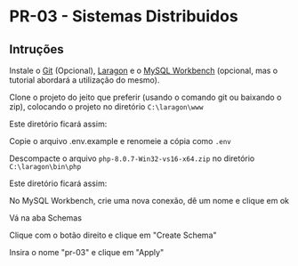 # PR-03 - Sistemas Distribuidos

## Intruções

Instale o [Git](https://git-scm.com/download/win) (Opcional), [Laragon](https://github.com/leokhoa/laragon/releases/download/5.0.0/laragon-wamp.exe) e o [MySQL Workbench](https://dev.mysql.com/get/Downloads/MySQLGUITools/mysql-workbench-community-8.0.25-winx64.msi) (opcional, mas o tutorial abordará a utilização do mesmo).

Clone o projeto do jeito que preferir (usando o comando git ou baixando o zip), colocando o projeto no diretório `C:\laragon\www`
 
Este diretório ficará assim:


Copie o arquivo .env.example e renomeie a cópia como `.env`

Descompacte o arquivo `php-8.0.7-Win32-vs16-x64.zip` no diretório `C:\laragon\bin\php`

Este diretório ficará assim:

No MySQL Workbench, crie uma nova conexão, dê um nome e clique em ok


Vá na aba Schemas



Clique com o botão direito e clique em "Create Schema"

Insira o nome "pr-03" e clique em "Apply"



